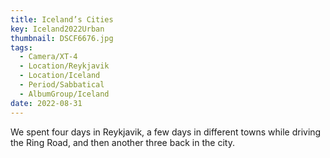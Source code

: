 ```yaml
---
title: Iceland’s Cities
key: Iceland2022Urban
thumbnail: DSCF6676.jpg
tags:
  - Camera/XT-4
  - Location/Reykjavik
  - Location/Iceland
  - Period/Sabbatical
  - AlbumGroup/Iceland
date: 2022-08-31
---
```

We spent four days in Reykjavik, a few days in different towns while driving the Ring Road, and then another three back in the city.
